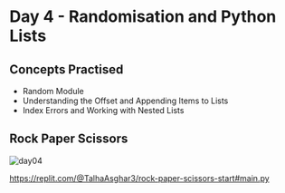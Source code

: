 # Day 4 - Randomisation and Python Lists
## Concepts Practised
- Random Module
- Understanding the Offset and Appending Items to Lists
- Index Errors and Working with Nested Lists
## Rock Paper Scissors
![day04](https://user-images.githubusercontent.com/98851253/154310127-00f4adf7-fac0-40c0-a374-a49ac22292d4.gif)

https://replit.com/@TalhaAsghar3/rock-paper-scissors-start#main.py

